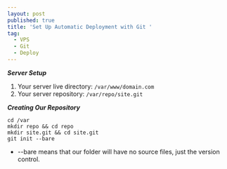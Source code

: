 ```yaml
---
layout: post
published: true
title: 'Set Up Automatic Deployment with Git '
tag:
  - VPS
  - Git
  - Deploy
---
```

***Server Setup*** 
1. Your server live directory: ```/var/www/domain.com```
2. Your server repository: ```/var/repo/site.git```

***Creating Our Repository*** 

```
cd /var
mkdir repo && cd repo
mkdir site.git && cd site.git
git init --bare
```
- --bare means that our folder will have no source files, just the version control.
